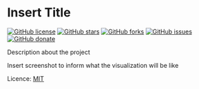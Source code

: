 # Insert Title

[![GitHub license](https://img.shields.io/github/license/clcmo/mifeedbot?style=for-the-badge)](https://github.com/clcmo/mifeedbot)
[![GitHub stars](https://img.shields.io/github/stars/clcmo/mifeedbot?style=for-the-badge)](https://github.com/clcmo/mifeedbot/stargazers)
[![GitHub forks](https://img.shields.io/github/forks/clcmo/mifeedbot?style=for-the-badge)](https://github.com/clcmo/mifeedbot/network)
[![GitHub issues](https://img.shields.io/github/issues/clcmo/mifeedbot?style=for-the-badge)](https://github.com/clcmo/mifeedbot/issues)
[![GitHub donate](https://img.shields.io/github/sponsors/clcmo?color=pink&style=for-the-badge)](https://github.com/sponsors/clcmo)

Description about the project

Insert screenshot to inform what the visualization will be like

Licence: [MIT](LICENSE)
